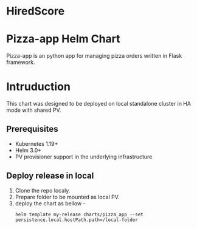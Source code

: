 # HiredScore
# Pizza-app Helm Chart

Pizza-app is an python app for managing pizza orders written in Flask framework.

# Intruduction

This chart was designed to be deployed on local standalone cluster in HA mode with shared PV.

## Prerequisites

- Kubernetes 1.19+
- Helm 3.0+
- PV provisioner support in the underlying infrastructure

## Deploy release in local

1. Clone the repo localy.
2. Prepare folder to be mounted as local PV.
3. deploy the chart as bellow -
    ```console
    helm template my-release charts/pizza_app --set persistence.local.hostPath.path=/local-folder
    ```
